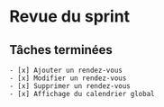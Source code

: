 # Revue du sprint

## Tâches terminées

    - [x] Ajouter un rendez-vous
    - [x] Modifier un rendez-vous
    - [x] Supprimer un rendez-vous
    - [x] Affichage du calendrier global
